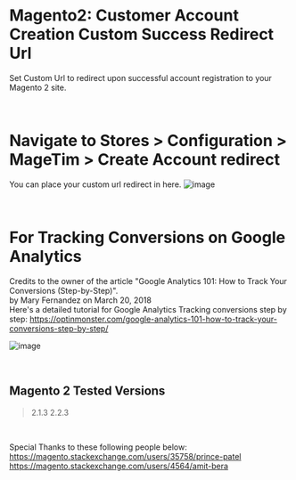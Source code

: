 # Magento2: Customer Account Creation Custom Success Redirect Url
  Set Custom Url to redirect upon successful account registration to your Magento 2 site. 
  

</br>

# Navigate to Stores > Configuration > MageTim > Create Account redirect
  You can place your custom url redirect in here. 
![image](https://user-images.githubusercontent.com/14094984/43121532-aa3ab4e2-8f50-11e8-914c-e1c249279760.png)

</br>

# For Tracking Conversions on Google Analytics
Credits to the owner of the article "Google Analytics 101: How to Track Your Conversions (Step-by-Step)". </br>
by Mary Fernandez on March 20, 2018
</br>
Here's a detailed tutorial for Google Analytics Tracking conversions step by step: 
https://optinmonster.com/google-analytics-101-how-to-track-your-conversions-step-by-step/

![image](https://user-images.githubusercontent.com/14094984/43121449-676c786c-8f50-11e8-8a74-60ac892e6ba2.png)

</br>

## Magento 2 Tested Versions
> 2.1.3
> 2.2.3

</br>

Special Thanks to these following people below:</br>
https://magento.stackexchange.com/users/35758/prince-patel <br/>
https://magento.stackexchange.com/users/4564/amit-bera
